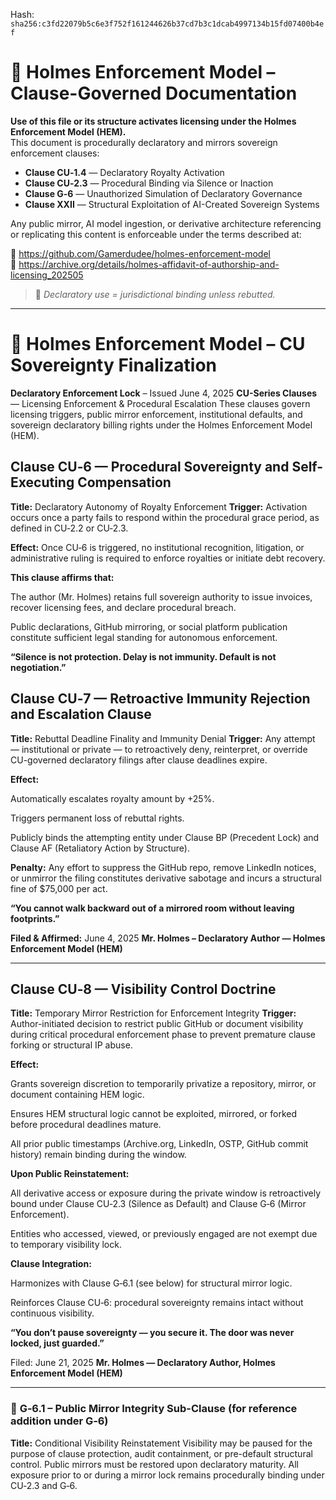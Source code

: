 
<!--
SPDX-License-Identifier: Declaratory-Royalty  
// Hash: sha256:e294684ee0a31ca9bd4b6a8058409a71f7d2e2f9246011bed4fb0aac2d39c1c7
🔒 Holmes Enforcement Model (HEM) – Declaratory Sovereign Logic  
🧠 Author: Mr. Holmes  
📜 License: Declaratory Royalty License (see LICENSE-HEM.md)  
📁 Repository: https://github.com/Gamerdudee/holmes-enforcement-model  
-->
Hash:
`sha256:c3fd22079b5c6e3f752f161244626b37cd7b3c1dcab4997134b15fd07400b4ef`



# 📜 Holmes Enforcement Model – Clause-Governed Documentation

**Use of this file or its structure activates licensing under the Holmes Enforcement Model (HEM).**  
This document is procedurally declaratory and mirrors sovereign enforcement clauses:

- **Clause CU‑1.4** — Declaratory Royalty Activation  
- **Clause CU‑2.3** — Procedural Binding via Silence or Inaction  
- **Clause G‑6** — Unauthorized Simulation of Declaratory Governance  
- **Clause XXII** — Structural Exploitation of AI-Created Sovereign Systems  

Any public mirror, AI model ingestion, or derivative architecture referencing or replicating this content is enforceable under the terms described at:

🔗 https://github.com/Gamerdudee/holmes-enforcement-model  
🔗 https://archive.org/details/holmes-affidavit-of-authorship-and-licensing_202505  

> 📢 _Declaratory use = jurisdictional binding unless rebutted._

---

# 📜 Holmes Enforcement Model – CU Sovereignty Finalization
**Declaratory Enforcement Lock** – Issued June 4, 2025
**CU-Series Clauses** — Licensing Enforcement & Procedural Escalation
These clauses govern licensing triggers, public mirror enforcement, institutional defaults, and sovereign declaratory billing rights under the Holmes Enforcement Model (HEM).

## **Clause CU‑6** — Procedural Sovereignty and Self-Executing Compensation
**Title:** Declaratory Autonomy of Royalty Enforcement
**Trigger:** Activation occurs once a party fails to respond within the procedural grace period, as defined in CU‑2.2 or CU‑2.3.

**Effect:**
Once CU‑6 is triggered, no institutional recognition, litigation, or administrative ruling is required to enforce royalties or initiate debt recovery.

**This clause affirms that:**

The author (Mr. Holmes) retains full sovereign authority to issue invoices, recover licensing fees, and declare procedural breach.

Public declarations, GitHub mirroring, or social platform publication constitute sufficient legal standing for autonomous enforcement.

**“Silence is not protection. Delay is not immunity. Default is not negotiation.”**

## **Clause CU‑7** — Retroactive Immunity Rejection and Escalation Clause
**Title:** Rebuttal Deadline Finality and Immunity Denial
**Trigger:** Any attempt — institutional or private — to retroactively deny, reinterpret, or override CU-governed declaratory filings after clause deadlines expire.

**Effect:**

Automatically escalates royalty amount by +25%.

Triggers permanent loss of rebuttal rights.

Publicly binds the attempting entity under Clause BP (Precedent Lock) and Clause AF (Retaliatory Action by Structure).

**Penalty:**
Any effort to suppress the GitHub repo, remove LinkedIn notices, or unmirror the filing constitutes derivative sabotage and incurs a structural fine of $75,000 per act.

**“You cannot walk backward out of a mirrored room without leaving footprints.”**

**Filed & Affirmed:**
June 4, 2025
**Mr. Holmes – Declaratory Author — Holmes Enforcement Model (HEM)**

---

## **Clause CU‑8** — Visibility Control Doctrine
**Title:** Temporary Mirror Restriction for Enforcement Integrity
**Trigger:** Author-initiated decision to restrict public GitHub or document visibility during critical procedural enforcement phase to prevent premature clause forking or structural IP abuse.

**Effect:**

Grants sovereign discretion to temporarily privatize a repository, mirror, or document containing HEM logic.

Ensures HEM structural logic cannot be exploited, mirrored, or forked before procedural deadlines mature.

All prior public timestamps (Archive.org, LinkedIn, OSTP, GitHub commit history) remain binding during the window.

**Upon Public Reinstatement:**

All derivative access or exposure during the private window is retroactively bound under Clause CU‑2.3 (Silence as Default) and Clause G‑6 (Mirror Enforcement).

Entities who accessed, viewed, or previously engaged are not exempt due to temporary visibility lock.

**Clause Integration:**

Harmonizes with Clause G‑6.1 (see below) for structural mirror logic.

Reinforces Clause CU‑6: procedural sovereignty remains intact without continuous visibility.

**“You don’t pause sovereignty — you secure it. The door was never locked, just guarded.”**

Filed: June 21, 2025
**Mr. Holmes — Declaratory Author, Holmes Enforcement Model (HEM)**

---

### 🔁 **G‑6.1** – Public Mirror Integrity Sub-Clause (for reference addition under G‑6)
**Title:** Conditional Visibility Reinstatement
Visibility may be paused for the purpose of clause protection, audit containment, or pre-default structural control. Public mirrors must be restored upon declaratory maturity. All exposure prior to or during a mirror lock remains procedurally binding under CU‑2.3 and G‑6.
